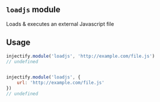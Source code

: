 ## `loadjs` module

Loads & executes an external Javascript file

## Usage

```js
injectify.module('loadjs', 'http://example.com/file.js')
// undefined


injectify.module('loadjs', {
    url: 'http://example.com/file.js'
})
// undefined
```